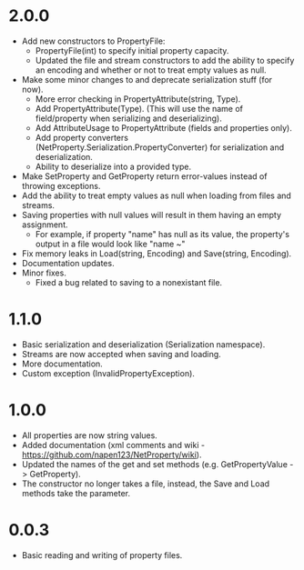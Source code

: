 # 2.0.0
* Add new constructors to PropertyFile:
    * PropertyFile(int) to specify initial property capacity.
	* Updated the file and stream constructors to add the ability to specify an encoding
	  and whether or not to treat empty values as null.
* Make some minor changes to and deprecate serialization stuff (for now).
	* More error checking in PropertyAttribute(string, Type).
	* Add PropertyAttribute(Type). (This will use the name of field/property when serializing and deserializing).
	* Add AttributeUsage to PropertyAttribute (fields and properties only).
	* Add property converters (NetProperty.Serialization.PropertyConverter) for serialization and deserialization.
	* Ability to deserialize into a provided type.
* Make SetProperty and GetProperty return error-values instead of throwing exceptions.
* Add the ability to treat empty values as null when loading from files and streams.
* Saving properties with null values will result in them having an empty assignment.
	- For example, if property "name" has null as its value, the property's output in a file would look like "name ~"
* Fix memory leaks in Load(string, Encoding) and Save(string, Encoding).
* Documentation updates.
* Minor fixes.
	* Fixed a bug related to saving to a nonexistant file.

# 1.1.0
* Basic serialization and deserialization (Serialization namespace).
* Streams are now accepted when saving and loading.
* More documentation.
* Custom exception (InvalidPropertyException).

# 1.0.0
* All properties are now string values. 
* Added documentation (xml comments and wiki - https://github.com/napen123/NetProperty/wiki).
* Updated the names of the get and set methods (e.g. GetPropertyValue -> GetProperty).
* The constructor no longer takes a file, instead, the Save and Load methods take the parameter.

# 0.0.3
* Basic reading and writing of property files.
